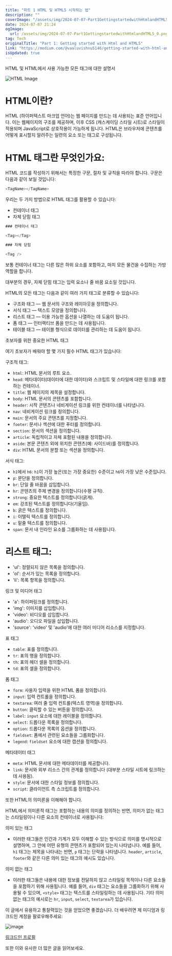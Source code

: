 ```yaml
---
title: "파트 1 HTML 및 HTML5 시작하는 법"
description: ""
coverImage: "/assets/img/2024-07-07-Part1GettingstartedwithHtmlandHTML5_0.png"
date: 2024-07-07 21:24
ogImage: 
  url: /assets/img/2024-07-07-Part1GettingstartedwithHtmlandHTML5_0.png
tag: Tech
originalTitle: "Part 1: Getting started with Html and HTML5"
link: "https://medium.com/@vaaluvishnu5146/getting-started-with-html-and-html5-da9a27e65b97"
isUpdated: true
---
```




HTML 및 HTML에서 사용 가능한 모든 태그에 대한 설명서

![HTML Image](/assets/img/2024-07-07-Part1GettingstartedwithHtmlandHTML5_0.png)

# HTML이란?

HTML (하이퍼텍스트 마크업 언어)는 웹 페이지를 만드는 데 사용되는 표준 언어입니다. 이는 웹페이지의 구조를 제공하며, 이후 CSS (캐스케이딩 스타일 시트)로 스타일이 적용되며 JavaScript로 상호작용이 가능하게 됩니다. HTML은 브라우저에 콘텐츠를 어떻게 표시할지 알려주는 일련의 요소 또는 태그로 구성됩니다.

<div class="content-ad"></div>

# HTML 태그란 무엇인가요:

HTML 코드를 작성하기 위해서는 특정한 구문, 절차 및 규칙을 따라야 합니다. 구문은 다음과 같이 보일 것입니다:

```js
<TagName></TagName>
```

우리는 두 가지 방법으로 HTML 태그를 활용할 수 있습니다:

<div class="content-ad"></div>

- 컨테이너 태그
- 자체 닫힘 태그

```js
### 컨테이너 태그

<Tag></Tag>

### 자체 닫힘

<Tag />
```

보통 컨테이너 태그는 다른 많은 하위 요소를 포함하고, 마치 모든 물건을 수집하는 가방 역할을 합니다.

대부분의 경우, 자체 닫힘 태그는 입력 요소나 줄 바꿈 요소일 것입니다.

<div class="content-ad"></div>

HTML의 모든 태그는 다음과 같이 여러 가지 태그로 분류할 수 있습니다:

- 구조화 태그 — 웹 문서의 구조와 레이아웃을 정의합니다.
- 서식 태그 — 텍스트 모양을 정의합니다.
- 리스트 태그 — 이용 가능한 옵션을 나열하는 데 도움이 됩니다.
- 폼 태그 — 인터랙티브 폼을 만드는 데 사용됩니다.
- 테이블 태그 — 테이블 형식으로 데이터를 관리하는 데 도움이 됩니다.

초보자를 위한 중요한 HTML 태그

여기 초보자가 배워야 할 몇 가지 필수 HTML 태그가 있습니다:

<div class="content-ad"></div>

구조적 태그:

- `html`: HTML 문서의 루트 요소.
- `head`: 메타데이터(데이터에 대한 데이터)와 스크립트 및 스타일에 대한 링크를 포함하는 컨테이너.
- `title`: 웹 페이지의 제목을 설정합니다.
- `body`: HTML 문서의 콘텐츠를 포함합니다.
- `header`: 시작 콘텐츠나 네비게이션 링크를 위한 컨테이너를 나타냅니다.
- `nav`: 네비게이션 링크를 정의합니다.
- `main`: 문서의 주요 콘텐츠를 지정합니다.
- `footer`: 문서나 섹션에 대한 푸터를 정의합니다.
- `section`: 문서의 섹션을 정의합니다.
- `article`: 독립적이고 자체 포함된 내용을 정의합니다.
- `aside`: 본문 콘텐츠 외에 위치한 콘텐츠(예: 사이드바)를 정의합니다.
- `div`: HTML 문서의 분할 또는 섹션을 정의합니다.

서식 태그:

- `h1`에서 `h6`: `h1`이 가장 높은(또는 가장 중요한) 수준이고 `h6`이 가장 낮은 수준입니다.
- `p`: 문단을 정의합니다.
- `br`: 단일 줄 바꿈을 삽입합니다.
- `hr`: 콘텐츠의 주제 변경을 정의합니다(수평 규칙).
- `strong`: 중요한 텍스트를 정의합니다(굵게).
- `em`: 강조된 텍스트를 정의합니다(기울임).
- `b`: 굵은 텍스트를 정의합니다.
- `i`: 이탤릭 텍스트를 정의합니다.
- `u`: 밑줄 텍스트를 정의합니다.
- `span`: 문서 내 인라인 요소를 그룹화하는 데 사용됩니다.

<div class="content-ad"></div>

# 리스트 태그:

- 'ul': 정렬되지 않은 목록을 정의합니다.
- 'ol': 순서가 있는 목록을 정의합니다.
- 'li': 목록 항목을 정의합니다.

링크 및 미디어 태그

- 'a': 하이퍼링크를 정의합니다.
- 'img': 이미지를 삽입합니다.
- 'video': 비디오를 삽입합니다.
- 'audio': 오디오 파일을 삽입합니다.
- 'source': 'video' 및 'audio'에 대한 여러 미디어 리소스를 지정합니다.

<div class="content-ad"></div>

표 태그

- `table`: 표를 정의합니다.
- `tr`: 표의 행을 정의합니다.
- `th`: 표의 헤더 셀을 정의합니다.
- `td`: 표의 셀을 정의합니다.

폼 태그

- `form`: 사용자 입력을 위한 HTML 폼을 정의합니다.
- `input`: 입력 컨트롤을 정의합니다.
- `textarea`: 여러 줄 입력 컨트롤(텍스트 영역)을 정의합니다.
- `button`: 클릭할 수 있는 버튼을 정의합니다.
- `label`: `input` 요소에 대한 레이블을 정의합니다.
- `select`: 드롭다운 목록을 정의합니다.
- `option`: 드롭다운 목록의 옵션을 정의합니다.
- `fieldset`: 폼에서 관련된 요소들을 그룹화합니다.
- `legend`: `fieldset` 요소에 대한 캡션을 정의합니다.

<div class="content-ad"></div>

메타데이터 태그

- `meta`: HTML 문서에 대한 메타데이터를 제공합니다.
- `link`: 문서와 외부 리소스 간의 관계를 정의합니다 (대부분 스타일 시트에 링크하는 데 사용됨).
- `style`: 문서에 대한 스타일 정보를 정의합니다.
- `script`: 클라이언트 측 스크립트를 정의합니다.

또한 HTML의 의미론을 이해해야 합니다.

HTML에서 의미론적 태그는 포함하는 내용의 의미를 정의하는 반면, 의미가 없는 태그는 스타일링이나 다른 요소의 컨테이너로 사용됩니다:

<div class="content-ad"></div>

의미 있는 태그

- 이러한 태그들은 인간과 기계가 모두 이해할 수 있는 방식으로 의미를 명시적으로 설명하며, 그 안에 어떤 유형의 콘텐츠가 포함되어 있는지 나타냅니다. 예를 들어, `h1` 태그는 제목을 나타내는 반면, `p` 태그는 단락을 나타냅니다. `header`, `article`, `footer`와 같은 다른 의미 있는 태그의 예시도 있습니다.

의미 없는 태그

- 이러한 태그들은 내용에 대한 정보를 전달하지 않고 스타일링 목적이나 다른 요소들을 포함하기 위해 사용됩니다. 예를 들어, `div` 태그는 요소들을 그룹화하기 위해 사용될 수 있으며, `<style>` 태그는 텍스트를 스타일링하는 데 사용됩니다. 기타 의미 없는 태그의 예시로는 `hr`, `input`, `select`, `textarea`가 있습니다.

<div class="content-ad"></div>

이 글에서 유용하고 통찰력있는 것을 얻었으면 좋겠습니다. 더 배우려면 제 미디엄과 링크드인 계정을 팔로우해주세요:

![image](/assets/img/2024-07-07-Part1GettingstartedwithHtmlandHTML5_1.png)

[링크드인 프로필](https://www.linkedin.com/in/vishnu-vardhan-balasundaram-851490196/)

또한 이와 유사한 더 많은 글을 읽어보세요.
